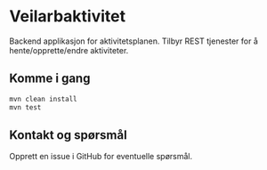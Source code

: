 # Veilarbaktivitet
Backend applikasjon for aktivitetsplanen. Tilbyr REST tjenester for å hente/opprette/endre aktiviteter.

## Komme i gang

```sh
mvn clean install
mvn test
```

## Kontakt og spørsmål
Opprett en issue i GitHub for eventuelle spørsmål.
